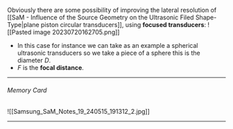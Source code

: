 Obviously there are some possibility of improving the lateral resolution of [[SaM - Influence of the Source Geometry on the Ultrasonic Filed Shape-Type|plane piston circular transducers]], using **focused transducers**:
![[Pasted image 20230720162705.png]]
- In this case for instance we can take as an example a spherical ultrasonic transducers so we take a piece of a sphere this is the diameter $D$.
- $F$ is the **focal distance**.

---
###### Memory Card
![[Samsung_SaM_Notes_19_240515_191312_2.jpg]]

---